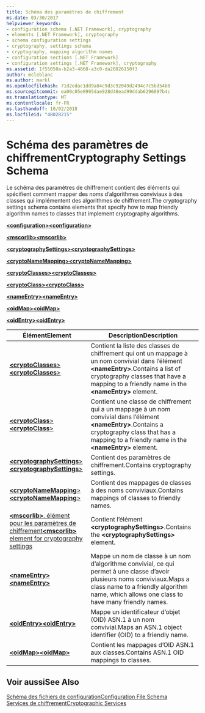 ```yaml
---
title: Schéma des paramètres de chiffrement
ms.date: 03/30/2017
helpviewer_keywords:
- configuration schema [.NET Framework], cryptography
- elements [.NET Framework], cryptography
- schema configuration settings
- cryptography, settings schema
- cryptography, mapping algorithm names
- configuration sections [.NET Framework]
- configuration settings [.NET Framework], cryptography
ms.assetid: 1f55050a-b2a3-4868-a3c0-da20826150f3
author: mcleblanc
ms.author: markl
ms.openlocfilehash: 71d2edac1dd9a84c9d3c92049d2494c7c5bd54b0
ms.sourcegitcommit: ea00c05e0995dae928d48ead99ddab6296097b4c
ms.translationtype: MT
ms.contentlocale: fr-FR
ms.lasthandoff: 10/02/2018
ms.locfileid: "48028215"
---
```

# <a name="cryptography-settings-schema"></a><span data-ttu-id="d3ef4-102">Schéma des paramètres de chiffrement</span><span class="sxs-lookup"><span data-stu-id="d3ef4-102">Cryptography Settings Schema</span></span>
<span data-ttu-id="d3ef4-103">Le schéma des paramètres de chiffrement contient des éléments qui spécifient comment mapper des noms d’algorithmes conviviaux à des classes qui implémentent des algorithmes de chiffrement.</span><span class="sxs-lookup"><span data-stu-id="d3ef4-103">The cryptography settings schema contains elements that specify how to map friendly algorithm names to classes that implement cryptography algorithms.</span></span>  
  
 [<span data-ttu-id="d3ef4-104">**\<configuration>**</span><span class="sxs-lookup"><span data-stu-id="d3ef4-104">**\<configuration>**</span></span>](../../../../../docs/framework/configure-apps/file-schema/configuration-element.md)  
  
 [<span data-ttu-id="d3ef4-105">**\<mscorlib>**</span><span class="sxs-lookup"><span data-stu-id="d3ef4-105">**\<mscorlib>**</span></span>](../../../../../docs/framework/configure-apps/file-schema/cryptography/mscorlib-element-for-cryptography-settings.md)  
  
 [<span data-ttu-id="d3ef4-106">**\<cryptographySettings>**</span><span class="sxs-lookup"><span data-stu-id="d3ef4-106">**\<cryptographySettings>**</span></span>](../../../../../docs/framework/configure-apps/file-schema/cryptography/cryptographysettings-element.md)  
  
 [<span data-ttu-id="d3ef4-107">**\<cryptoNameMapping>**</span><span class="sxs-lookup"><span data-stu-id="d3ef4-107">**\<cryptoNameMapping>**</span></span>](../../../../../docs/framework/configure-apps/file-schema/cryptography/cryptonamemapping-element.md)  
  
 [<span data-ttu-id="d3ef4-108">**\<cryptoClasses>**</span><span class="sxs-lookup"><span data-stu-id="d3ef4-108">**\<cryptoClasses>**</span></span>](../../../../../docs/framework/configure-apps/file-schema/cryptography/cryptoclasses-element.md)  
  
 [<span data-ttu-id="d3ef4-109">**\<cryptoClass>**</span><span class="sxs-lookup"><span data-stu-id="d3ef4-109">**\<cryptoClass>**</span></span>](../../../../../docs/framework/configure-apps/file-schema/cryptography/cryptoclass-element.md)  
  
 [<span data-ttu-id="d3ef4-110">**\<nameEntry>**</span><span class="sxs-lookup"><span data-stu-id="d3ef4-110">**\<nameEntry>**</span></span>](../../../../../docs/framework/configure-apps/file-schema/cryptography/nameentry-element.md)  
  
 [<span data-ttu-id="d3ef4-111">**\<oidMap>**</span><span class="sxs-lookup"><span data-stu-id="d3ef4-111">**\<oidMap>**</span></span>](../../../../../docs/framework/configure-apps/file-schema/cryptography/oidmap-element.md)  
  
 [<span data-ttu-id="d3ef4-112">**\<oidEntry>**</span><span class="sxs-lookup"><span data-stu-id="d3ef4-112">**\<oidEntry>**</span></span>](../../../../../docs/framework/configure-apps/file-schema/cryptography/oidentry-element.md)  
  
|<span data-ttu-id="d3ef4-113">Élément</span><span class="sxs-lookup"><span data-stu-id="d3ef4-113">Element</span></span>|<span data-ttu-id="d3ef4-114">Description</span><span class="sxs-lookup"><span data-stu-id="d3ef4-114">Description</span></span>|  
|-------------|-----------------|  
|[<span data-ttu-id="d3ef4-115">**\<cryptoClasses**></span><span class="sxs-lookup"><span data-stu-id="d3ef4-115">**\<cryptoClasses**></span></span>](../../../../../docs/framework/configure-apps/file-schema/cryptography/cryptoclasses-element.md)|<span data-ttu-id="d3ef4-116">Contient la liste des classes de chiffrement qui ont un mappage à un nom convivial dans l’élément **\<nameEntry>**.</span><span class="sxs-lookup"><span data-stu-id="d3ef4-116">Contains a list of cryptography classes that have a mapping to a friendly name in the **\<nameEntry>** element.</span></span>|  
|[<span data-ttu-id="d3ef4-117">**\<cryptoClass**></span><span class="sxs-lookup"><span data-stu-id="d3ef4-117">**\<cryptoClass**></span></span>](../../../../../docs/framework/configure-apps/file-schema/cryptography/cryptoclass-element.md)|<span data-ttu-id="d3ef4-118">Contient une classe de chiffrement qui a un mappage à un nom convivial dans l’élément **\<nameEntry>**.</span><span class="sxs-lookup"><span data-stu-id="d3ef4-118">Contains a cryptography class that has a mapping to a friendly name in the **\<nameEntry>** element.</span></span>|  
|[<span data-ttu-id="d3ef4-119">**\<cryptographySettings**></span><span class="sxs-lookup"><span data-stu-id="d3ef4-119">**\<cryptographySettings**></span></span>](../../../../../docs/framework/configure-apps/file-schema/cryptography/cryptographysettings-element.md)|<span data-ttu-id="d3ef4-120">Contient des paramètres de chiffrement.</span><span class="sxs-lookup"><span data-stu-id="d3ef4-120">Contains cryptography settings.</span></span>|  
|[<span data-ttu-id="d3ef4-121">**\<cryptoNameMapping**></span><span class="sxs-lookup"><span data-stu-id="d3ef4-121">**\<cryptoNameMapping**></span></span>](../../../../../docs/framework/configure-apps/file-schema/cryptography/cryptonamemapping-element.md)|<span data-ttu-id="d3ef4-122">Contient des mappages de classes à des noms conviviaux.</span><span class="sxs-lookup"><span data-stu-id="d3ef4-122">Contains mappings of classes to friendly names.</span></span>|  
|[<span data-ttu-id="d3ef4-123">**\<mscorlib>**, élément pour les paramètres de chiffrement</span><span class="sxs-lookup"><span data-stu-id="d3ef4-123">**\<mscorlib>** element for cryptography settings</span></span>](../../../../../docs/framework/configure-apps/file-schema/cryptography/mscorlib-element-for-cryptography-settings.md)|<span data-ttu-id="d3ef4-124">Contient l’élément **\<cryptographySettings>**.</span><span class="sxs-lookup"><span data-stu-id="d3ef4-124">Contains the **\<cryptographySettings>** element.</span></span>|  
|[<span data-ttu-id="d3ef4-125">**\<nameEntry>**</span><span class="sxs-lookup"><span data-stu-id="d3ef4-125">**\<nameEntry>**</span></span>](../../../../../docs/framework/configure-apps/file-schema/cryptography/nameentry-element.md)|<span data-ttu-id="d3ef4-126">Mappe un nom de classe à un nom d’algorithme convivial, ce qui permet à une classe d’avoir plusieurs noms conviviaux.</span><span class="sxs-lookup"><span data-stu-id="d3ef4-126">Maps a class name to a friendly algorithm name, which allows one class to have many friendly names.</span></span>|  
|[<span data-ttu-id="d3ef4-127">**\<oidEntry>**</span><span class="sxs-lookup"><span data-stu-id="d3ef4-127">**\<oidEntry>**</span></span>](../../../../../docs/framework/configure-apps/file-schema/cryptography/oidentry-element.md)|<span data-ttu-id="d3ef4-128">Mappe un identificateur d’objet (OID) ASN.1 à un nom convivial.</span><span class="sxs-lookup"><span data-stu-id="d3ef4-128">Maps an ASN.1 object identifier (OID) to a friendly name.</span></span>|  
|[<span data-ttu-id="d3ef4-129">**\<oidMap>**</span><span class="sxs-lookup"><span data-stu-id="d3ef4-129">**\<oidMap>**</span></span>](../../../../../docs/framework/configure-apps/file-schema/cryptography/oidmap-element.md)|<span data-ttu-id="d3ef4-130">Contient les mappages d’OID ASN.1 aux classes.</span><span class="sxs-lookup"><span data-stu-id="d3ef4-130">Contains ASN.1 OID mappings to classes.</span></span>|  
  
## <a name="see-also"></a><span data-ttu-id="d3ef4-131">Voir aussi</span><span class="sxs-lookup"><span data-stu-id="d3ef4-131">See Also</span></span>  
 [<span data-ttu-id="d3ef4-132">Schéma des fichiers de configuration</span><span class="sxs-lookup"><span data-stu-id="d3ef4-132">Configuration File Schema</span></span>](../../../../../docs/framework/configure-apps/file-schema/index.md)  
 [<span data-ttu-id="d3ef4-133">Services de chiffrement</span><span class="sxs-lookup"><span data-stu-id="d3ef4-133">Cryptographic Services</span></span>](../../../../../docs/standard/security/cryptographic-services.md)
